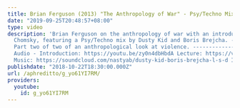 ```yaml
---
title: Brian Ferguson (2013) "The Anthropology of War" - Psy/Techno Mix
date: "2019-09-25T20:48:57+08:00"
type: video
description: 'Brian Ferguson on the anthropology of war with an introduction by Noam
  Chomsky, featuring a Psy/Techno mix by Dusty Kid and Boris Brejcha. ----------------------------------------------------------------------------------
  Part two of two of an anthropological look at violence. ----------------------------------------------------------------------------------
  Audio - Introduction: https://youtu.be/zy0n4dbHbdA Lecture: https://vimeo.com/73074674
  Music: https://soundcloud.com/nastyab/dusty-kid-boris-brejcha-l-s-d Image: https://sites.psu.edu/ancientegyptianwarfare/'
publishdate: "2018-10-22T18:30:00.000Z"
url: /aphreditto/g_yo61YI7RM/
providers:
  youtube:
    id: g_yo61YI7RM
---
```

